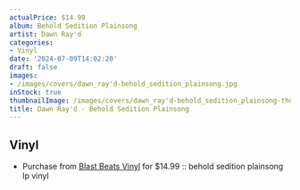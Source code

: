 ```yaml
---
actualPrice: $14.99
album: Behold Sedition Plainsong
artist: Dawn Ray'd
categories:
- Vinyl
date: '2024-07-09T14:02:20'
draft: false
images:
- /images/covers/dawn_ray'd-behold_sedition_plainsong.jpg
inStock: true
thumbnailImage: /images/covers/dawn_ray'd-behold_sedition_plainsong-thumb.jpg
title: Dawn Ray'd - Behold Sedition Plainsong
---
```


## Vinyl
* Purchase from [Blast Beats Vinyl](https://blastbeatsvinyl.com/products/dawn-rayd-behold-sedition-plainsong-lp-vinyl) for $14.99 :: behold sedition plainsong lp vinyl
